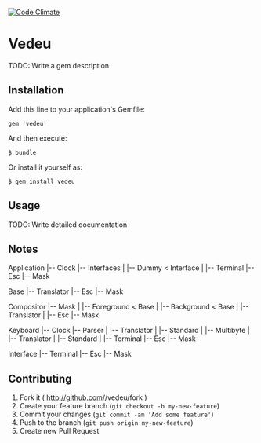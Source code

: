 [![Code Climate](https://codeclimate.com/github/gavinlaking/vedeu.png)](https://codeclimate.com/github/gavinlaking/vedeu)

# Vedeu

TODO: Write a gem description

## Installation

Add this line to your application's Gemfile:

    gem 'vedeu'

And then execute:

    $ bundle

Or install it yourself as:

    $ gem install vedeu

## Usage

TODO: Write detailed documentation

## Notes

Application
  |-- Clock
  |-- Interfaces
  |     |-- Dummy < Interface
  |
  |-- Terminal
        |-- Esc
              |-- Mask

Base
  |-- Translator
  |-- Esc
        |-- Mask

Compositor
  |-- Mask
  |     |-- Foreground < Base
  |     |-- Background < Base
  |     |-- Translator
  |
  |-- Esc
        |-- Mask

Keyboard
  |-- Clock
  |-- Parser
  |     |-- Translator
  |     |-- Standard
  |     |-- Multibyte
  |           |-- Translator
  |           |-- Standard
  |
  |-- Terminal
        |-- Esc
              |-- Mask

Interface
  |-- Terminal
        |-- Esc
              |-- Mask


## Contributing

1. Fork it ( http://github.com/<my-github-username>/vedeu/fork )
2. Create your feature branch (`git checkout -b my-new-feature`)
3. Commit your changes (`git commit -am 'Add some feature'`)
4. Push to the branch (`git push origin my-new-feature`)
5. Create new Pull Request
